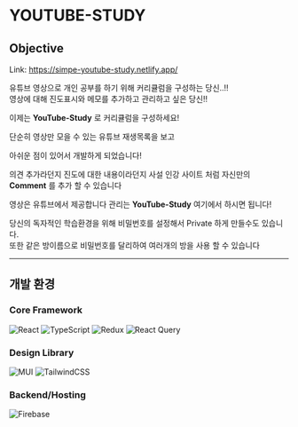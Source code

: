 # YOUTUBE-STUDY
## Objective
Link: https://simpe-youtube-study.netlify.app/

유튜브 영상으로 개인 공부를 하기 위해 커리큘럼을 구성하는 당신..!!   
영상에 대해 진도표시와 메모를 추가하고 관리하고 싶은 당신!!
  
이제는 **YouTube-Study** 로 커리큘럼을 구성하세요! 
  
단순히 영상만 모을 수 있는 유튜브 재생목록을 보고

아쉬운 점이 있어서 개발하게 되었습니다!


의견 추가라던지 진도에 대한 내용이라던지 
사설 인강 사이트 처럼 자신만의 **Comment** 를 추가 할 수 있습니다

영상은 유튜브에서 제공합니다
관리는 **YouTube-Study** 여기에서 하시면 됩니다!
  
당신의 독자적인 학습환경을 위해 비밀번호를 설정해서 Private 하게 만들수도 있습니다.  
또한 같은 방이름으로 비밀번호를 달리하여 여러개의 방을 사용 할 수 있습니다
  
---
## 개발 환경
### Core Framework
![React](https://img.shields.io/badge/react-20232a.svg?style=for-the-badge&logo=react&logoColor=61DAFB)
![TypeScript](https://img.shields.io/badge/typescript-007ACC.svg?style=for-the-badge&logo=typescript&logoColor=white)
![Redux](https://img.shields.io/badge/redux-593d88.svg?style=for-the-badge&logo=redux&logoColor=white)
![React Query](https://img.shields.io/badge/-React%20Query-FF4154?style=for-the-badge&logo=react%20query&logoColor=white)

### Design Library
![MUI](https://img.shields.io/badge/MUI-0081CB.svg?style=for-the-badge&logo=mui&logoColor=white)
![TailwindCSS](https://img.shields.io/badge/tailwindcss-38B2AC.svg?style=for-the-badge&logo=tailwind-css&logoColor=white)

### Backend/Hosting
![Firebase](https://img.shields.io/badge/Firebase-039BE5?style=for-the-badge&logo=Firebase&logoColor=white)
